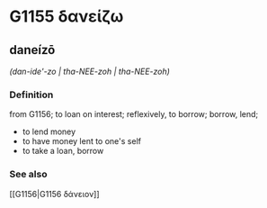 # G1155 δανείζω

## daneízō

_(dan-ide'-zo | tha-NEE-zoh | tha-NEE-zoh)_

### Definition

from G1156; to loan on interest; reflexively, to borrow; borrow, lend; 

- to lend money
- to have money lent to one's self
- to take a loan, borrow

### See also

[[G1156|G1156 δάνειον]]
